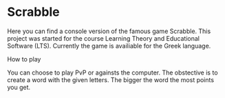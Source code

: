 # Scrabble

Here you can find a console version of the famous game Scrabble. This project was started for the course Learning Theory and Educational Software (LTS).
Currently the game is availiable for the Greek language.

How to play

You can choose to play PvP or againsts the computer. The obstective is to create a word with the given letters. The bigger the word the most points you get.
